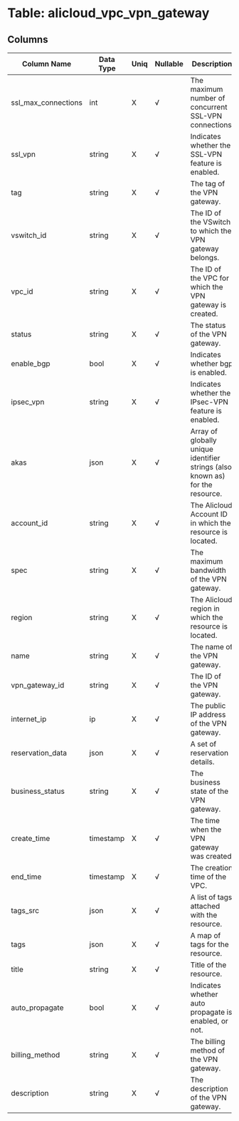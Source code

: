 # Table: alicloud_vpc_vpn_gateway

## Columns 

|  Column Name   |  Data Type  | Uniq | Nullable | Description | 
|  ----  | ----  | ----  | ----  | ---- | 
| ssl_max_connections | int | X | √ | The maximum number of concurrent SSL-VPN connections. | 
| ssl_vpn | string | X | √ | Indicates whether the SSL-VPN feature is enabled. | 
| tag | string | X | √ | The tag of the VPN gateway. | 
| vswitch_id | string | X | √ | The ID of the VSwitch to which the VPN gateway belongs. | 
| vpc_id | string | X | √ | The ID of the VPC for which the VPN gateway is created. | 
| status | string | X | √ | The status of the VPN gateway. | 
| enable_bgp | bool | X | √ | Indicates whether bgp is enabled. | 
| ipsec_vpn | string | X | √ | Indicates whether the IPsec-VPN feature is enabled. | 
| akas | json | X | √ | Array of globally unique identifier strings (also known as) for the resource. | 
| account_id | string | X | √ | The Alicloud Account ID in which the resource is located. | 
| spec | string | X | √ | The maximum bandwidth of the VPN gateway. | 
| region | string | X | √ | The Alicloud region in which the resource is located. | 
| name | string | X | √ | The name of the VPN gateway. | 
| vpn_gateway_id | string | X | √ | The ID of the VPN gateway. | 
| internet_ip | ip | X | √ | The public IP address of the VPN gateway. | 
| reservation_data | json | X | √ | A set of reservation details. | 
| business_status | string | X | √ | The business state of the VPN gateway. | 
| create_time | timestamp | X | √ | The time when the VPN gateway was created. | 
| end_time | timestamp | X | √ | The creation time of the VPC. | 
| tags_src | json | X | √ | A list of tags attached with the resource. | 
| tags | json | X | √ | A map of tags for the resource. | 
| title | string | X | √ | Title of the resource. | 
| auto_propagate | bool | X | √ | Indicates whether auto propagate is enabled, or not. | 
| billing_method | string | X | √ | The billing method of the VPN gateway. | 
| description | string | X | √ | The description of the VPN gateway. | 


